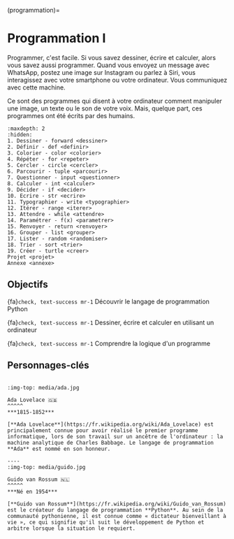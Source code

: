 (programmation)=

# Programmation I

Programmer, c'est facile. Si vous savez dessiner, écrire et calculer, alors vous savez aussi programmer.
Quand vous envoyez un message avec WhatsApp, postez une image sur Instagram ou parlez à Siri, vous interagissez avec votre smartphone ou votre ordinateur. Vous communiquez avec cette machine.

Ce sont des programmes qui disent à votre ordinateur comment manipuler une image, un texte ou le son de votre voix. Mais, quelque part, ces programmes ont été écrits par des humains.

````{toctree}
:maxdepth: 2
:hidden:
1. Dessiner - forward <dessiner>
2. Définir - def <definir>
3. Colorier - color <colorier>
4. Répéter - for <repeter>
5. Cercler - circle <cercler>
6. Parcourir - tuple <parcourir>
7. Questionner - input <questionner>
8. Calculer - int <calculer>
9. Décider - if <decider>
10. Ecrire - str <ecrire>
11. Typographier - write <typographier>
12. Itérer - range <iterer>
13. Attendre - while <attendre>
14. Paramétrer - f(x) <parametrer>
15. Renvoyer - return <renvoyer>
16. Grouper - list <grouper>
17. Lister - random <randomiser>
18. Trier - sort <trier>
19. Créer - turtle <creer>
Projet <projet>
Annexe <annexe>
````

## Objectifs

{fa}`check, text-success mr-1` Découvrir le langage de programmation Python

{fa}`check, text-success mr-1` Dessiner, écrire et calculer en utilisant un ordinateur

{fa}`check, text-success mr-1` Comprendre la logique d'un programme

## Personnages-clés

````{panels}

:img-top: media/ada.jpg

Ada Lovelace 🇬🇧
^^^^^
***1815-1852***

[**Ada Lovelace**](https://fr.wikipedia.org/wiki/Ada_Lovelace) est principalement connue pour avoir réalisé le premier programme informatique, lors de son travail sur un ancêtre de l'ordinateur : la machine analytique de Charles Babbage. Le langage de programmation **Ada** est nommé en son honneur.

----
:img-top: media/guido.jpg

Guido van Rossum 🇳🇱
^^^^^
***Né en 1954***

[**Guido van Rossum**](https://fr.wikipedia.org/wiki/Guido_van_Rossum) est le créateur du langage de programmation **Python**. Au sein de la communauté pythonienne, il est connue comme « dictateur bienveillant à vie », ce qui signifie qu'il suit le développement de Python et arbitre lorsque la situation le requiert.
````
